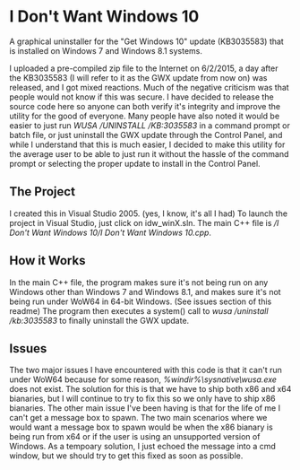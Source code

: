 # I Don't Want Windows 10
A graphical uninstaller for the "Get Windows 10" update (KB3035583) that is installed on Windows 7 and Windows 8.1 systems.

I uploaded a pre-compiled zip file to the Internet on 6/2/2015, a day after the KB3035583 (I will refer to it as the GWX update from now on) was released, and I got mixed reactions. Much of the negative criticism was that people would not know if this was secure. I have decided to release the source code here so anyone can both verify it's integrity and improve the utility for the good of everyone. Many people have also noted it would be easier to just run *WUSA /UNINSTALL /KB:3035583* in a command prompt or batch file, or just uninstall the GWX update through the Control Panel, and while I understand that this is much easier, I decided to make this utility for the average user to be able to just run it without the hassle of the command prompt or selecting the proper update to install in the Control Panel.

## The Project

I created this in Visual Studio 2005. (yes, I know, it's all I had) To launch the project in Visual Studio, just click on idw_winX.sln. The main C++ file is */I Don't Want Windows 10/I Don't Want Windows 10.cpp*.

## How it Works
In the main C++ file, the program makes sure it's not being run on any Windows other than Windows 7 and Windows 8.1, and makes sure it's not being run under WoW64 in 64-bit Windows. (See issues section of this readme) The program then executes a system() call to *wusa /uninstall /kb:3035583* to finally uninstall the GWX update.

## Issues
The two major issues I have encountered with this code is that it can't run under WoW64 because for some reason, *%windir%\sysnative\wusa.exe* does not exist. The solution for this is that we have to ship both x86 and x64 bianaries, but I will continue to try to fix this so we only have to ship x86 bianaries. The other main issue I've been having is that for the life of me I can't get a message box to spawn. The two main scenarios where we would want a message box to spawn would be when the x86 bianary is being run from x64 or if the user is using an unsupported version of Windows. As a tempoary solution, I just echoed the message into a cmd window, but we should try to get this fixed as soon as possible.
